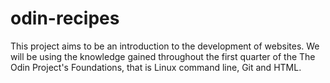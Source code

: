 # odin-recipes
This project aims to be an introduction to the development of websites. We will be using the knowledge gained throughout the first quarter of the The Odin Project's Foundations, that is Linux command line, Git and HTML.


